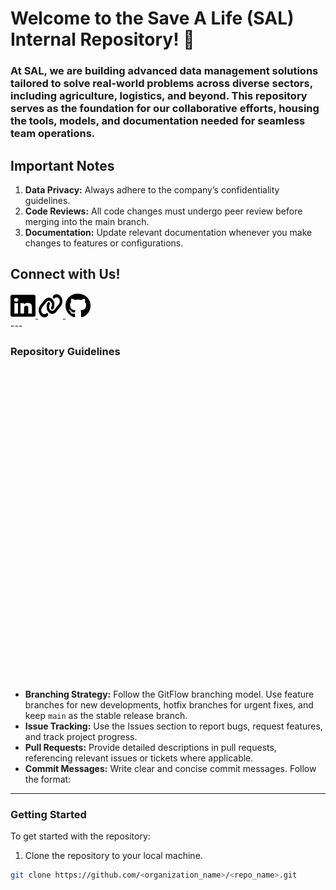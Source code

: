 # Welcome to the Save A Life (SAL) Internal Repository! 🌟

### At SAL, we are building advanced data management solutions tailored to solve real-world problems across diverse sectors, including agriculture, logistics, and beyond. This repository serves as the foundation for our collaborative efforts, housing the tools, models, and documentation needed for seamless team operations.

## Important Notes

1. **Data Privacy:** Always adhere to the company’s confidentiality guidelines.
2. **Code Reviews:** All code changes must undergo peer review before merging into the main branch.
3. **Documentation:** Update relevant documentation whenever you make changes to features or configurations.

## Connect with Us!

<div style="width: 100%, display: flex; align-items: center; gap: 10px;">
  <a href="https://www.linkedin.com/company/sal-save-a-life/">
    <img src="/assets/icons/linkedin.svg" alt="LinkedIn" width="40" height="40" style="color=#538dd7">
  </a>
  <a href="https://savealife.co.nz/">
    <img src="/assets/icons/link.svg" alt="Website" width="40" height="40" style="color=#538dd7">
  </a>
  <a href="https://github.com/SAVE-A-LIFE-New-Zealand">
    <img src="/assets/icons/github.svg" alt="Github" width="40" height="40" style="color=#538dd7">
  </a>
</div>
---

### Repository Guidelines

<div style="height: 500px; width: 100%; background: url('[/assets/images/sal-github-structure.png](https://github.com/SAVE-A-LIFE-New-Zealand/.github/blob/master/assets/images/sal-github-structure.png?raw=true)') no-repeat center; background-size: cover;">
  <!-- Image container -->
</div>

- **Branching Strategy:** Follow the GitFlow branching model. Use feature branches for new developments, hotfix branches for urgent fixes, and keep `main` as the stable release branch.
- **Issue Tracking:** Use the Issues section to report bugs, request features, and track project progress.
- **Pull Requests:** Provide detailed descriptions in pull requests, referencing relevant issues or tickets where applicable.
- **Commit Messages:** Write clear and concise commit messages. Follow the format:

---

### Getting Started

To get started with the repository:

1. Clone the repository to your local machine.

```bash
git clone https://github.com/<organization_name>/<repo_name>.git
```
